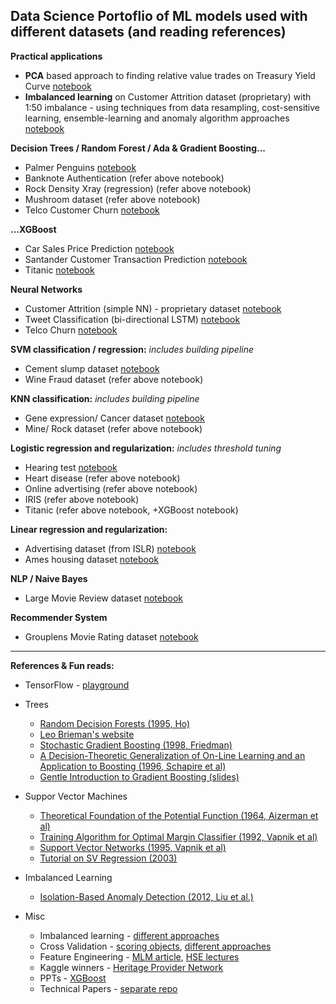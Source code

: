 ## Data Science Portoflio of ML models used with different datasets (and reading references)

**Practical applications**
* **PCA** based approach to finding relative value trades on Treasury Yield Curve [notebook](https://github.com/uditgt/Data_science_python/blob/main/PCA%20-%20Treasury%20Rates.ipynb)
* **Imbalanced learning** on Customer Attrition dataset (proprietary) with 1:50 imbalance - using techniques from data resampling, cost-sensitive learning, ensemble-learning and anomaly algorithm approaches [notebook](https://github.com/uditgt/Data_science_python/blob/main/Imbalanced%20Learning%20-%20Customer%20Attrition%20Study.ipynb)

**Decision Trees / Random Forest / Ada & Gradient Boosting...**
* Palmer Penguins [notebook](https://github.com/uditgt/Data_science_python/blob/main/DS%20-%2010%20Trees%2C%20Forest%2C%20Boosting.ipynb)
* Banknote Authentication (refer above notebook)
* Rock Density Xray (regression) (refer above notebook)
* Mushroom dataset (refer above notebook)
* Telco Customer Churn [notebook](https://github.com/uditgt/Data_science_python/blob/main/DS%20-%2010%20Telco%20Churn%20Analysis.ipynb)

 **...XGBoost**
* Car Sales Price Prediction [notebook](https://github.com/uditgt/Data_science_python/blob/main/Example%20-%20XGBoost%20-%20Car%20Price%20Prediction.ipynb)
* Santander Customer Transaction Prediction [notebook](https://github.com/uditgt/Data_science_python/blob/main/DS%20-%2011%20XGBoost.ipynb)
* Titanic [notebook](https://github.com/uditgt/Data_science_python/blob/main/Example%20-%20Titanic.ipynb)

**Neural Networks**
* Customer Attrition (simple NN) - proprietary dataset [notebook](https://github.com/uditgt/Data_science_python/blob/main/Imbalanced%20Learning%20-%20Customer%20Attrition%20Study.ipynb)
* Tweet Classification (bi-directional LSTM) [notebook](https://github.com/uditgt/Data_science_python/blob/main/Example%20-%20LSTM%20-%20Tweet%20Emotions.ipynb)
* Telco Churn [notebook](https://github.com/uditgt/Data_science_python/blob/main/DS%20-%2013%20Simple%20Neural%20Network.ipynb)
 
**SVM classification / regression:**
_includes building pipeline_
* Cement slump dataset [notebook](https://github.com/uditgt/Data_science_python/blob/main/DS%20-%209%20SVM.ipynb)
* Wine Fraud dataset (refer above notebook)

**KNN classification:**
_includes building pipeline_
* Gene expression/ Cancer dataset [notebook](https://github.com/uditgt/Data_science_python/blob/main/DS%20-%208%20KNN%20Classification.ipynb)
* Mine/ Rock dataset (refer above notebook)
 
**Logistic regression and regularization:**
_includes threshold tuning_
* Hearing test [notebook](https://github.com/uditgt/Data_science_python/blob/main/DS%20-%207%20Logistic%20Regression.ipynb)
* Heart disease (refer above notebook)
* Online advertising (refer above notebook)
* IRIS (refer above notebook)
* Titanic (refer above notebook, +XGBoost notebook)

**Linear regression and regularization:** 
* Advertising dataset (from ISLR) [notebook](https://github.com/uditgt/Data_science_python/blob/main/DS%20-%206%20Linear%20Regression.ipynb)
* Ames housing dataset [notebook](https://github.com/uditgt/Data_science_python/blob/main/Example%20-%20Ames%20Housing%20dataset.ipynb)

**NLP / Naive Bayes**
* Large Movie Review dataset [notebook](https://github.com/uditgt/Data_science_python/blob/main/DS%20-%2012%20NLP%20%26%20Naive%20Bayes.ipynb)

**Recommender System**
* Grouplens Movie Rating dataset [notebook](https://github.com/uditgt/Data_science_python/blob/main/Example%20-%20Recommendation%20System.ipynb)

---
**References & Fun reads:**
* TensorFlow - [playground](http://playground.tensorflow.org/#activation=tanh&batchSize=10&dataset=circle&regDataset=reg-plane&learningRate=0.03&regularizationRate=0&noise=0&networkShape=4,2&seed=0.88859&showTestData=false&discretize=false&percTrainData=50&x=true&y=true&xTimesY=false&xSquared=false&ySquared=false&cosX=false&sinX=false&cosY=false&sinY=false&collectStats=false&problem=classification&initZero=false&hideText=false)

* Trees
  * [Random Decision Forests (1995, Ho)](https://www4.stat.ncsu.edu/~lu/ST7901/reading%20materials/Ho1995.pdf)
  * [Leo Brieman's website](https://www.stat.berkeley.edu/~breiman/RandomForests/cc_home.htm)
  * [Stochastic Gradient Boosting (1998, Friedman)](https://jerryfriedman.su.domains/ftp/stobst.pdf)
  * [A Decision-Theoretic Generalization of On-Line Learning and an Application to Boosting (1996, Schapire et al)](https://www.face-rec.org/algorithms/Boosting-Ensemble/decision-theoretic_generalization.pdf)
  * [Gentle Introduction to Gradient Boosting (slides)](http://www.chengli.io/tutorials/gradient_boosting.pdf)

* Suppor Vector Machines
  * [Theoretical Foundation of the Potential Function (1964, Aizerman et al)](https://cs.uwaterloo.ca/~y328yu/classics/kernel.pdf)
  * [Training Algorithm for Optimal Margin Classifier (1992, Vapnik et al)](http://citeseerx.ist.psu.edu/viewdoc/download?doi=10.1.1.21.3818&rep=rep1&type=pdf)
  * [Support Vector Networks (1995, Vapnik et al)](http://image.diku.dk/imagecanon/material/cortes_vapnik95.pdf)
  * [Tutorial on SV Regression (2003)](http://citeseerx.ist.psu.edu/viewdoc/download;jsessionid=4448154647BC7B10C991CEF2236BBA38?doi=10.1.1.114.4288&rep=rep1&type=pdf)

* Imbalanced Learning
  * [Isolation-Based Anomaly Detection (2012, Liu et al.)](https://cs.nju.edu.cn/zhouzh/zhouzh.files/publication/tkdd11.pdf)

* Misc
  * Imbalanced learning - [different approaches](https://imbalanced-learn.org/stable/auto_examples/applications/plot_impact_imbalanced_classes.html)
  * Cross Validation - [scoring objects](https://scikit-learn.org/stable/modules/model_evaluation.html), [different approaches](https://scikit-learn.org/stable/modules/cross_validation.html)
  * Feature Engineering - [MLM article](https://machinelearningmastery.com/discover-feature-engineering-how-to-engineer-features-and-how-to-get-good-at-it/), [HSE lectures](https://www.coursera.org/learn/competitive-data-science/lecture/1Nh5Q/overview)
  * Kaggle winners - [Heritage Provider Network](https://foreverdata.org/1015/content/milestone1-2.pdf)
  * PPTs - [XGBoost](https://static1.squarespace.com/static/59f31b56be42d6ba6ad697b2/t/5a72f3ee8165f596c6ec1ee7/1517482994580/Presentatation+BI+lunch+XGBoost.pdf)
  * Technical Papers - [separate repo](https://github.com/uditgt/Literature)
